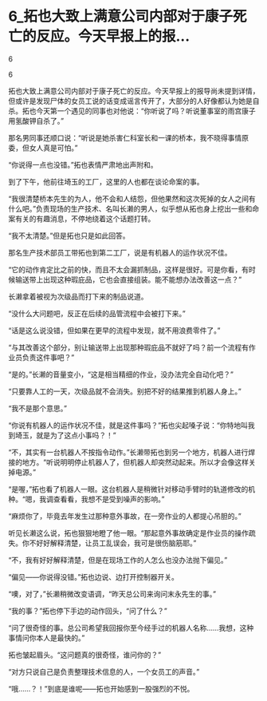 # 6_拓也大致上满意公司内部对于康子死亡的反应。今天早报上的报...

6

6

拓也大致上满意公司内部对于康子死亡的反应。今天早报上的报导尚未提到详情，但或许是发现尸体的女员工说的话变成谣言传开了，大部分的人好像都认为她是自杀。拓也今天第一个遇见的同事也对他说：“你听说了吗？听说董事室的雨宫康子用氢酸钾自杀了。”

那名男同事还顺口说：“听说是她杀害仁科室长和一课的桥本，我不晓得事情原委，但女人真是可怕。”

“你说得一点也没错。”拓也表情严肃地出声附和。

到了下午，他前往埼玉的工厂，这里的人也都在谈论命案的事。

“我很清楚桥本先生的为人，他不会和人结怨，但他果然和这次死掉的女人之间有什么吧。”负责现场的生产技术、名叫长濑的男人，似乎想从拓也身上挖出一些和命案有关的有趣消息，不停地绕着这个话题打转。

“我不太清楚。”但是拓也只是如此回答。

那名生产技术部员工带拓也到第二工厂，说是有机器人的运作状况不佳。

“它的动作肯定比之前的快，而且不太会漏抓制品，这样是很好。可是你看，有时候输送带上出现这种瑕庇品，它也会直接组装。能不能想办法改善这一点？”

长濑拿着被视为次级品而打下来的制品说道。

“没什么大问题吧，反正在后续的品管流程中会被打下来。”

“话是这么说没错，但如果在更早的流程中发现，就不用浪费零件了。”

“与其改善这个部分，别让输送带上出现那种瑕庇品不就好了吗？前一个流程有作业员负责这件事吧？”

“是的。”长濑的音量变小，“这是相当精细的作业，没办法完全自动化吧？”

“只要靠人工的一天，次级品就不会消失。别把不好的结果推到机器人身上。”

“我不是那个意思。”

“你说有机器人的运作状况不佳，就是这件事吗？”拓也尖起嗓子说：“你特地叫我到埼玉，就是为了这点小事吗？！”

“不，其实有一台机器人不按指令动作。”长濑带拓也到另一个地方，机器人进行焊接的地方。“听说明明停止机器人了，但机器人却突然动起来。所以才会像这样关掉电源。”

“是喔，”拓也看了机器人一眼。这台机器人是稍微针对移动手臂时的轨道修改的机种。“嗯，我调查看看，我想不是受到噪声的影响。”

“麻烦你了，毕竟去年发生过那种意外事故，在一旁作业的人都提心吊胆的。”

听见长濑这么说，拓也狠狠地瞪了他一眼。“那起意外事故确定是作业员的操作疏失。你不好好解释清楚，让员工乱误会，我可是很伤脑筋耶。”

“不，我有好好解释清楚，但是在现场工作的人怎么也没办法抛下偏见。”

“偏见——你说得没错。”拓也边说、边打开控制器开关。

“噢，对了，”长濑稍微改变语调，“昨天总公司来询问末永先生的事。”

“我的事？”拓也停下手边的动作回头，“问了什么？”

“问了很奇怪的事。总公司希望我回报你至今经手过的机器人名称……我想，这种事情问你本人是最快的。”

拓也皱起眉头。“这问题真的很奇怪，谁问你的？”

“对方只说自己是负责整理技术信息的人，一个女员工的声音。”

“哦……？！”到底是谁呢——拓也开始感到一股强烈的不悦。